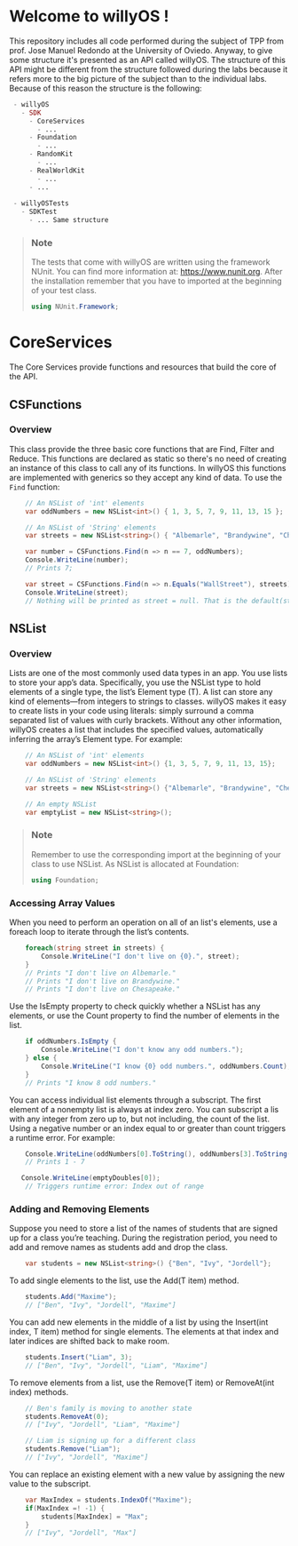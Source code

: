 # Welcome to willyOS !
This repository includes all code performed during the subject of TPP from prof. Jose Manuel Redondo at the University of Oviedo. Anyway, to give some structure it's presented as an API called willyOS. The structure of this API might be different from the structure followed during the labs because it refers more to the big picture of the subject than to the individual labs. Because of this reason the structure is the following:

```php
 - willyOS
   - SDK
     - CoreServices
       - ...
     - Foundation
       - ...
     - RandomKit
       - ...
     - RealWorldKit
       - ...
     - ...
     
 - willyOSTests
   - SDKTest
     - ... Same structure
```

> ### Note
> 
> The tests that come with willyOS are written using the framework NUnit. You can find more information at: https://www.nunit.org. After the installation remember that you have to imported at the beginning of your test class.
> ```C#
> using NUnit.Framework;
> ```

# CoreServices
The Core Services provide functions and resources that build the core of the API.

## CSFunctions
###  Overview
This class provide the three basic core functions that are Find, Filter and Reduce. This functions are declared as static so there's no need of creating an instance of this class to call any of its functions. In willyOS this functions are implemented with generics so they accept any kind of data.
To use the `Find` function:

```C#
    // An NSList of 'int' elements
    var oddNumbers = new NSList<int>() { 1, 3, 5, 7, 9, 11, 13, 15 };

    // An NSList of 'String' elements
    var streets = new NSList<string>() { "Albemarle", "Brandywine", "Chesapeake" };

    var number = CSFunctions.Find(n => n == 7, oddNumbers);
    Console.WriteLine(number);
    // Prints 7;

    var street = CSFunctions.Find(n => n.Equals("WallStreet"), streets);
    Console.WriteLine(street);
    // Nothing will be printed as street = null. That is the default(string);
```

## NSList
###  Overview
Lists are one of the most commonly used data types in an app. You use lists to store your app’s data. Specifically, you use the NSList<T> type to hold elements of a single type, the list’s Element type (T). A list can store any kind of elements—from integers to strings to classes.
willyOS makes it easy to create lists in your code using literals: simply surround a comma separated list of values with curly brackets. Without any other information, willyOS creates a list that includes the specified values, automatically inferring the array’s Element type. For example:

```C#
    // An NSList of 'int' elements
    var oddNumbers = new NSList<int>() {1, 3, 5, 7, 9, 11, 13, 15};

    // An NSList of 'String' elements
    var streets = new NSList<string>() {"Albemarle", "Brandywine", "Chesapeake"};

    // An empty NSList
    var emptyList = new NSList<string>();
```

> ### Note
> 
> Remember to use the corresponding import at the beginning of your class to use NSList. As NSList is allocated at Foundation:
> ```C#
> using Foundation;
> ```



###  Accessing Array Values
When you need to perform an operation on all of an list's elements, use a foreach loop to iterate through the list’s contents.

```C#
    foreach(string street in streets) {
        Console.WriteLine("I don't live on {0}.", street);
    }
    // Prints "I don't live on Albemarle."
    // Prints "I don't live on Brandywine."
    // Prints "I don't live on Chesapeake."
```

Use the IsEmpty property to check quickly whether a NSList has any elements, or use the Count property to find the number of elements in the list.

```C#
    if oddNumbers.IsEmpty {
        Console.WriteLine("I don't know any odd numbers.");
    } else {
        Console.WriteLine("I know {0} odd numbers.", oddNumbers.Count);
    }
    // Prints "I know 8 odd numbers."
```

You can access individual list elements through a subscript. The first element of a nonempty list is always at index zero. You can subscript a lis with any integer from zero up to, but not including, the count of the list. Using a negative number or an index equal to or greater than count triggers a runtime error. For example:

```C#
    Console.WriteLine(oddNumbers[0].ToString(), oddNumbers[3].ToString());
    // Prints 1 - 7

   Console.WriteLine(emptyDoubles[0]);
    // Triggers runtime error: Index out of range
```

### Adding and Removing Elements
Suppose you need to store a list of the names of students that are signed up for a class you’re teaching. During the registration period, you need to add and remove names as students add and drop the class.

```C#
    var students = new NSList<string>() {"Ben", "Ivy", "Jordell"};
```

To add single elements to the list, use the Add(T item) method.

```C#
    students.Add("Maxime");
    // ["Ben", "Ivy", "Jordell", "Maxime"]
```

You can add new elements in the middle of a list by using the Insert(int index, T item) method for single elements. The elements at that index and later indices are shifted back to make room.

```C#
    students.Insert("Liam", 3);
    // ["Ben", "Ivy", "Jordell", "Liam", "Maxime"]
```

To remove elements from a list, use the Remove(T item) or RemoveAt(int index) methods.

```C#
    // Ben's family is moving to another state
    students.RemoveAt(0);
    // ["Ivy", "Jordell", "Liam", "Maxime"]

    // Liam is signing up for a different class
    students.Remove("Liam");
    // ["Ivy", "Jordell", "Maxime"]
```

You can replace an existing element with a new value by assigning the new value to the subscript.

```C#
    var MaxIndex = students.IndexOf("Maxime");
    if(MaxIndex =! -1) {
        students[MaxIndex] = "Max";
    }
    // ["Ivy", "Jordell", "Max"]
```
